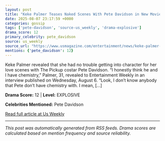 ```yaml
---
layout: post
title: "Keke Palmer Teases Naked Scenes With Pete Davidson in New Movie"
date: 2025-08-07 23:17:59 +0000
categories: gossip
tags: ['pete-davidson', 'source-us_weekly', 'drama-explosive']
drama_score: 12
primary_celebrity: pete_davidson
source: us_weekly
source_url: "https://www.usmagazine.com/entertainment/news/keke-palmer-talks-pete-davidsons-naked-scenes-in-the-pickup/"
mentions: {'pete_davidson': 12}
---
```


Keke Palmer revealed that she had no trouble getting into character for her love scenes with The Pickup costar Pete Davidson. “I honestly think he and I have chemistry,” Palmer, 31, revealed to Entertainment Weekly in an interview published on Wednesday, August 6. “Look, I don’t know anybody that Pete don’t have chemistry with. I mean, [&#8230;]

**Drama Score:** 12 | **Level:** EXPLOSIVE

**Celebrities Mentioned:** Pete Davidson

[Read full article at Us Weekly](https://www.usmagazine.com/entertainment/news/keke-palmer-talks-pete-davidsons-naked-scenes-in-the-pickup/)

---
*This post was automatically generated from RSS feeds. Drama scores are calculated based on mention frequency and source reliability.*
